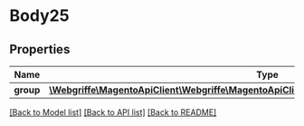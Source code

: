 # Body25

## Properties
Name | Type | Description | Notes
------------ | ------------- | ------------- | -------------
**group** | [**\Webgriffe\MagentoApiClient\Webgriffe\MagentoApiClient\Model\EavDataAttributeGroupInterface**](EavDataAttributeGroupInterface.md) |  | 

[[Back to Model list]](../README.md#documentation-for-models) [[Back to API list]](../README.md#documentation-for-api-endpoints) [[Back to README]](../README.md)


